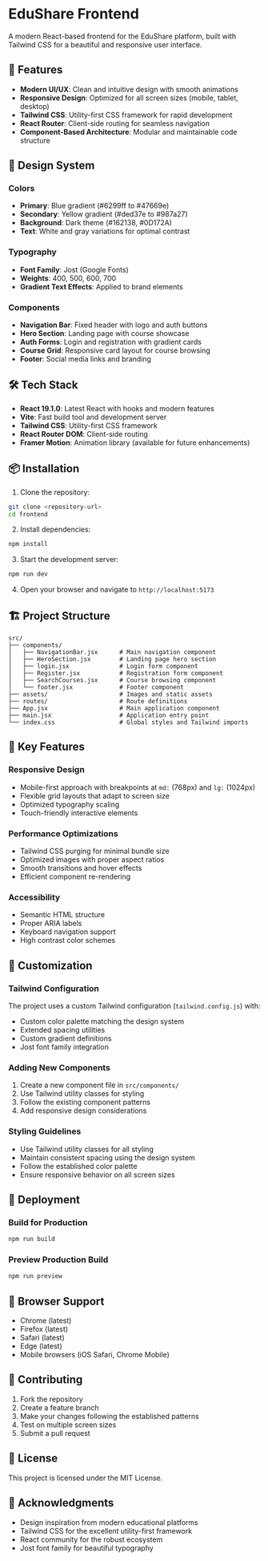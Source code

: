# EduShare Frontend

A modern React-based frontend for the EduShare platform, built with Tailwind CSS for a beautiful and responsive user interface.

## 🚀 Features

- **Modern UI/UX**: Clean and intuitive design with smooth animations
- **Responsive Design**: Optimized for all screen sizes (mobile, tablet, desktop)
- **Tailwind CSS**: Utility-first CSS framework for rapid development
- **React Router**: Client-side routing for seamless navigation
- **Component-Based Architecture**: Modular and maintainable code structure

## 🎨 Design System

### Colors
- **Primary**: Blue gradient (#6299ff to #47669e)
- **Secondary**: Yellow gradient (#ded37e to #987a27)
- **Background**: Dark theme (#162138, #0D172A)
- **Text**: White and gray variations for optimal contrast

### Typography
- **Font Family**: Jost (Google Fonts)
- **Weights**: 400, 500, 600, 700
- **Gradient Text Effects**: Applied to brand elements

### Components
- **Navigation Bar**: Fixed header with logo and auth buttons
- **Hero Section**: Landing page with course showcase
- **Auth Forms**: Login and registration with gradient cards
- **Course Grid**: Responsive card layout for course browsing
- **Footer**: Social media links and branding

## 🛠️ Tech Stack

- **React 19.1.0**: Latest React with hooks and modern features
- **Vite**: Fast build tool and development server
- **Tailwind CSS**: Utility-first CSS framework
- **React Router DOM**: Client-side routing
- **Framer Motion**: Animation library (available for future enhancements)

## 📦 Installation

1. Clone the repository:
```bash
git clone <repository-url>
cd frontend
```

2. Install dependencies:
```bash
npm install
```

3. Start the development server:
```bash
npm run dev
```

4. Open your browser and navigate to `http://localhost:5173`

## 🏗️ Project Structure

```
src/
├── components/
│   ├── NavigationBar.jsx      # Main navigation component
│   ├── HeroSection.jsx        # Landing page hero section
│   ├── login.jsx              # Login form component
│   ├── Register.jsx           # Registration form component
│   ├── SearchCourses.jsx      # Course browsing component
│   └── footer.jsx             # Footer component
├── assets/                    # Images and static assets
├── routes/                    # Route definitions
├── App.jsx                    # Main application component
├── main.jsx                   # Application entry point
└── index.css                  # Global styles and Tailwind imports
```

## 🎯 Key Features

### Responsive Design
- Mobile-first approach with breakpoints at `md:` (768px) and `lg:` (1024px)
- Flexible grid layouts that adapt to screen size
- Optimized typography scaling
- Touch-friendly interactive elements

### Performance Optimizations
- Tailwind CSS purging for minimal bundle size
- Optimized images with proper aspect ratios
- Smooth transitions and hover effects
- Efficient component re-rendering

### Accessibility
- Semantic HTML structure
- Proper ARIA labels
- Keyboard navigation support
- High contrast color schemes

## 🎨 Customization

### Tailwind Configuration
The project uses a custom Tailwind configuration (`tailwind.config.js`) with:
- Custom color palette matching the design system
- Extended spacing utilities
- Custom gradient definitions
- Jost font family integration

### Adding New Components
1. Create a new component file in `src/components/`
2. Use Tailwind utility classes for styling
3. Follow the existing component patterns
4. Add responsive design considerations

### Styling Guidelines
- Use Tailwind utility classes for all styling
- Maintain consistent spacing using the design system
- Follow the established color palette
- Ensure responsive behavior on all screen sizes

## 🚀 Deployment

### Build for Production
```bash
npm run build
```

### Preview Production Build
```bash
npm run preview
```

## 📱 Browser Support

- Chrome (latest)
- Firefox (latest)
- Safari (latest)
- Edge (latest)
- Mobile browsers (iOS Safari, Chrome Mobile)

## 🤝 Contributing

1. Fork the repository
2. Create a feature branch
3. Make your changes following the established patterns
4. Test on multiple screen sizes
5. Submit a pull request

## 📄 License

This project is licensed under the MIT License.

## 🙏 Acknowledgments

- Design inspiration from modern educational platforms
- Tailwind CSS for the excellent utility-first framework
- React community for the robust ecosystem
- Jost font family for beautiful typography
